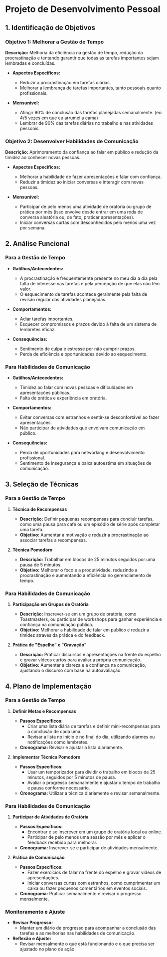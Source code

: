 # Projeto de Desenvolvimento Pessoal

## 1. Identificação de Objetivos

### Objetivo 1: Melhorar a Gestão de Tempo

**Descrição:** Melhoria da eficiência na gestão de tempo, redução da procrastinação e tentando garantir que todas as tarefas importantes sejam lembradas e concluídas.

- **Aspectos Específicos:**
  - Reduzir a procrastinação em tarefas diárias.
  - Melhorar a lembrança de tarefas importantes, tanto pessoais quanto profissionais.

- **Mensurável:**
  - Atingir 80% de conclusão das tarefas planejadas semanalmente. (ex: 4/5 vezes em que eu arrumei a cama)
  - Lembrar de 90% das tarefas diárias no trabalho e nas atividades pessoais.

### Objetivo 2: Desenvolver Habilidades de Comunicação

**Descrição:** Aprimoramento da confiança ao falar em público e redução da timidez ao conhecer novas pessoas.

- **Aspectos Específicos:**
  - Melhorar a habilidade de fazer apresentações e falar com confiança.
  - Reduzir a timidez ao iniciar conversas e interagir com novas pessoas.

- **Mensurável:**
  - Participar de pelo menos uma atividade de oratória ou grupo de prática por mês (isso envolve desde entrar em uma roda de conversa aleatória ou, de fato, praticar apresentações).
  - Iniciar conversas curtas com desconhecidos pelo menos uma vez por semana.

## 2. Análise Funcional

### Para a Gestão de Tempo

- **Gatilhos/Antecedentes:**
  - A procrastinação é frequentemente presente no meu dia a dia pela falta de interesse nas tarefas e pela percepção de que elas não têm valor.
  - O esquecimento de tarefas acontece geralmente pela falta de revisão regular das atividades planejadas.

- **Comportamentos:**
  - Adiar tarefas importantes.
  - Esquecer compromissos e prazos devido à falta de um sistema de lembretes eficaz.

- **Consequências:**
  - Sentimento de culpa e estresse por não cumprir prazos.
  - Perda de eficiência e oportunidades devido ao esquecimento.

### Para Habilidades de Comunicação

- **Gatilhos/Antecedentes:**
  - Timidez ao falar com novas pessoas e dificuldades em apresentações públicas.
  - Falta de prática e experiência em oratória.

- **Comportamentos:**
  - Evitar conversas com estranhos e sentir-se desconfortável ao fazer apresentações.
  - Não participar de atividades que envolvam comunicação em público.

- **Consequências:**
  - Perda de oportunidades para networking e desenvolvimento profissional.
  - Sentimento de insegurança e baixa autoestima em situações de comunicação.

## 3. Seleção de Técnicas

### Para a Gestão de Tempo

1. **Técnica de Recompensas**
   - **Descrição:** Definir pequenas recompensas para concluir tarefas, como uma pausa para café ou um episódio de série após completar uma tarefa.
   - **Objetivo:** Aumentar a motivação e reduzir a procrastinação ao associar tarefas a recompensas.

2. **Técnica Pomodoro**
   - **Descrição:** Trabalhar em blocos de 25 minutos seguidos por uma pausa de 5 minutos.
   - **Objetivo:** Melhorar o foco e a produtividade, reduzindo a procrastinação e aumentando a eficiência no gerenciamento de tempo.

### Para Habilidades de Comunicação

1. **Participação em Grupos de Oratória**
   - **Descrição:** Inscrever-se em um grupo de oratória, como Toastmasters, ou participar de workshops para ganhar experiência e confiança na comunicação pública.
   - **Objetivo:** Melhorar a habilidade de falar em público e reduzir a timidez através da prática e do feedback.

2. **Prática de "Espelho" e "Gravação"**
   - **Descrição:** Praticar discursos e apresentações na frente do espelho e gravar vídeos curtos para avaliar a própria comunicação.
   - **Objetivo:** Aumentar a clareza e a confiança na comunicação, ajustando o discurso com base na autoavaliação.

## 4. Plano de Implementação

### Para a Gestão de Tempo

1. **Definir Metas e Recompensas**
   - **Passos Específicos:**
     - Criar uma lista diária de tarefas e definir mini-recompensas para a conclusão de cada uma.
     - Revisar a lista no início e no final do dia, utilizando alarmes ou notificações como lembretes.
   - **Cronograma:** Revisar e ajustar a lista diariamente.

2. **Implementar Técnica Pomodoro**
   - **Passos Específicos:**
     - Usar um temporizador para dividir o trabalho em blocos de 25 minutos, seguidos por 5 minutos de pausa.
     - Avaliar o progresso semanalmente e ajustar o tempo de trabalho e pausa conforme necessário.
   - **Cronograma:** Utilizar a técnica diariamente e revisar semanalmente.

### Para Habilidades de Comunicação

1. **Participar de Atividades de Oratória**
   - **Passos Específicos:**
     - Encontrar e se inscrever em um grupo de oratória local ou online.
     - Participar de pelo menos uma sessão por mês e aplicar o feedback recebido para melhorar.
   - **Cronograma:** Inscrever-se e participar de atividades mensalmente.

2. **Prática de Comunicação**
   - **Passos Específicos:**
     - Fazer exercícios de falar na frente do espelho e gravar vídeos de apresentações.
     - Iniciar conversas curtas com estranhos, como cumprimentar um caixa ou fazer pequenos comentários em eventos sociais.
   - **Cronograma:** Praticar semanalmente e revisar o progresso mensalmente.

### Monitoramento e Ajuste

- **Revisar Progresso:**
  - Manter um diário de progresso para acompanhar a conclusão das tarefas e as melhorias nas habilidades de comunicação.
- **Reflexão e Ajuste:**
  - Revisar mensalmente o que está funcionando e o que precisa ser ajustado no plano de ação.